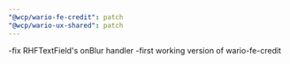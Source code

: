 ```yaml
---
"@wcp/wario-fe-credit": patch
"@wcp/wario-ux-shared": patch
---
```


-fix RHFTextField's onBlur handler
-first working version of wario-fe-credit
